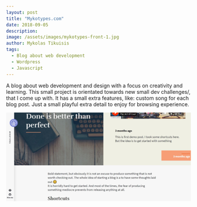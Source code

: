 ```yaml
---
layout: post
title: "Mykotypes.com"
date: 2018-09-05
description: 
image: /assets/images/mykotypes-front-1.jpg
author: Mykolas Tikuisis
tags: 
  - Blog about web development
  - Wordpress
  - Javascript
---
```

A blog about web development and design with a focus on creativity and learning. This small project is orientated towards new small dev challenges/, that I come up with. It has a small extra features, like: custom song for each blog post. Just a small playful extra detail to enjoy for browsing experience. 

![Placeholder](/assets/images/mykotypes-2.jpg)

